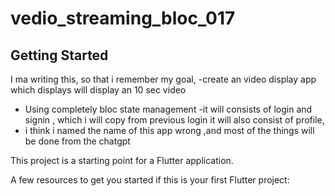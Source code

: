 # vedio_streaming_bloc_017


## Getting Started

I ma writing this, so that i remember my goal, 
-create an video display app which displays will display an 10 sec video 
- Using completely bloc state management 
-it will consists of login and signin , which i will copy from previous login 
it will also consist of profile,
- i think i named the name of this app wrong ,and most of the things will be done from the chatgpt 


This project is a starting point for a Flutter application.

A few resources to get you started if this is your first Flutter project:


